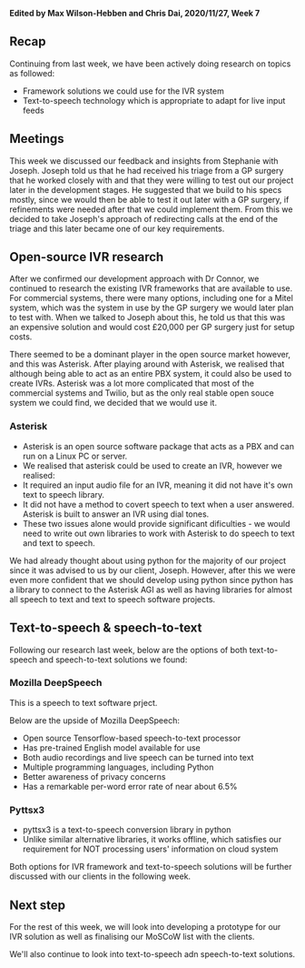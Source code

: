 **Edited by Max Wilson-Hebben and Chris Dai, 2020/11/27, Week 7**

## Recap

Continuing from last week, we have been actively doing research on topics as followed:

- Framework solutions we could use for the IVR system
- Text-to-speech technology which is appropriate to adapt for live input feeds


## Meetings

This week we discussed our feedback and insights from Stephanie with Joseph. Joseph told us that he had received his triage from a GP surgery that he worked closely with and that they were willing to test out our project later in the development stages. He suggested that we build to his specs mostly, since we would then be able to test it out later with a GP surgery, if refinements were needed after that we could implement them. From this we decided to take Joseph's approach of redirecting calls at the end of the triage and this later became one of our key requirements.

## Open-source IVR research

After we confirmed our development approach with Dr Connor, we continued to research the existing IVR frameworks that are available to use. For commercial systems, there were many options, including one for a Mitel system, which was the system in use by the GP surgery we would later plan to test with. When we talked to Joseph about this, he told us that this was an expensive solution and would cost £20,000 per GP surgery just for setup costs.

There seemed to be a dominant player in the open source market however, and this was Asterisk. After playing around with Asterisk, we realised that although being able to act as an entire PBX system, it could also be used to create IVRs. Asterisk was a lot more complicated that most of the commercial systems and Twilio, but as the only real stable open souce system we could find, we decided that we would use it.

### Asterisk

- Asterisk is an open source software package that acts as a PBX and can run on a Linux PC or server.
- We realised that asterisk could be used to create an IVR, however we realised:
- It required an input audio file for an IVR, meaning it did not have it's own text to speech library.
- It did not have a method to covert speech to text when a user answered. Asterisk is built to answer an IVR using dial tones.
- These two issues alone would provide significant dificulties - we would need to write out own libraries to work with Asterisk to do speech to text and text to speech.

We had already thought about using python for the majority of our project since it was advised to us by our client, Joseph. However, after this we were even more confident that we should develop using python since python has a library to connect to the Asterisk AGI as well as having libraries for almost all speech to text and text to speech software projects.

## Text-to-speech & speech-to-text

Following our research last week, below are the options of both text-to-speech and speech-to-text solutions we found:

### Mozilla DeepSpeech

This is a speech to text software prject.

Below are the upside of Mozilla DeepSpeech:

- Open source Tensorflow-based speech-to-text processor
- Has pre-trained English model available for use
- Both audio recordings and live speech can be turned into text
- Multiple programming languages, including Python
- Better awareness of privacy concerns
- Has a remarkable per-word error rate of near about 6.5%

### Pyttsx3

- pyttsx3 is a text-to-speech conversion library in python
- Unlike similar alternative libraries, it works offline, which satisfies our requirement for NOT processing users' information on cloud system

Both options for IVR framework and text-to-speech solutions will be further discussed with our clients in the following week.

## Next step

For the rest of this week, we will look into developing a prototype for our IVR solution as well as finalising our MoSCoW list with the clients.

We'll also continue to look into text-to-speech adn speech-to-text solutions.
